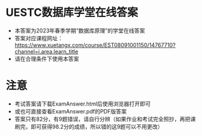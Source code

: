 # UESTC数据库学堂在线答案
- 本答案为2023年春季学期“数据库原理”的学堂在线答案
- 答案对应课程网址：https://www.xuetangx.com/course/EST08091001150/14767710?channel=i.area.learn_title
- 请在合理条件下使用本答案

# 注意
- 考试答案请下载ExamAnswer.html后使用浏览器打开即可
- 或也可直接查看ExamAnswer.pdf的PDF版答案
- 答案只有82分，有9题错误，请自行分辨（如果作业和考试完全照抄，再把课刷完，即可获得98.2分的成绩，所以错的这9题可以不用更改）

